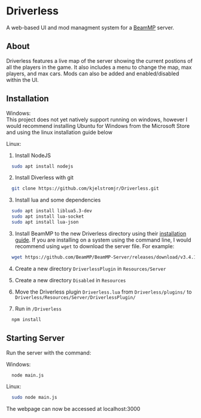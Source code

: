 
# Driverless
A web-based UI and mod managment system for a [BeamMP](https://docs.beammp.com/) server.


## About
Driverless features a live map of the server showing the current postions of all the players in the game. It also includes a menu to change the map, max players, and max cars. Mods can also be added and enabled/disabled within the UI.

## Installation 

Windows:  
This project does not yet natively support running on windows, however I would recommend installing Ubuntu for Windows from the Microsoft Store and using the linux installation guide below

Linux:

1. Install NodeJS  

```bash
  sudo apt install nodejs
```

2. Install Diverless with git

```bash
  git clone https://github.com/kjelstromjr/Driverless.git
```

3. Install lua and some dependencies
```bash
  sudo apt install liblua5.3-dev
  sudo apt install lua-socket
  sudo apt install lua-json
```

3. Install BeamMP to the new Driverless directory using their [installation guide](https://docs.beammp.com/server/create-a-server/). If you are installing on a system using the command line, I would recommend using `wget` to download the server file. For example:
```bash
  wget https://github.com/BeamMP/BeamMP-Server/releases/download/v3.4.1/BeamMP-Server.ubuntu.22.04.x86_64
```

4. Create a new directory `DriverlessPlugin` in `Resources/Server`

5. Create a new directory `Disabled` in `Resources`

6. Move the Driverless plugin `Driverless.lua` from `Driverless/plugins/` to `Driverless/Resources/Server/DriverlessPlugin/`

7. Run in `/Driverless`
```bash
  npm install
```
## Starting Server
Run the server with the command:

Windows:
```bash
  node main.js
```

Linux:
```bash
  sudo node main.js
```

The webpage can now be accessed at localhost:3000
